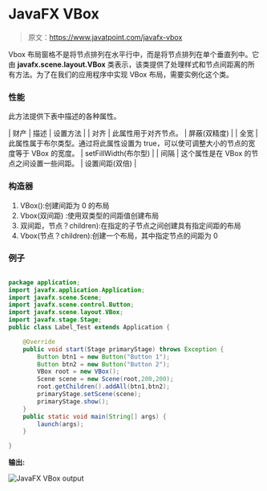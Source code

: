 # JavaFX VBox

> 原文：<https://www.javatpoint.com/javafx-vbox>

Vbox 布局窗格不是将节点排列在水平行中，而是将节点排列在单个垂直列中。它由 **javafx.scene.layout.VBox** 类表示，该类提供了处理样式和节点间距离的所有方法。为了在我们的应用程序中实现 VBox 布局，需要实例化这个类。

### 性能

此方法提供下表中描述的各种属性。

| 财产 | 描述 | 设置方法 |
| 对齐 | 此属性用于对齐节点。 | 屏蔽(双精度) |
| 全宽 | 此属性属于布尔类型。通过将此属性设置为 true，可以使可调整大小的节点的宽度等于 VBox 的宽度。 | setFillWidth(布尔型) |
| 间隔 | 这个属性是在 VBox 的节点之间设置一些间距。 | 设置间距(双倍) |

### 构造器

1.  VBox():创建间距为 0 的布局
2.  Vbox(双间距) :使用双类型的间距值创建布局
3.  双间距，节点？children):在指定的子节点之间创建具有指定间距的布局
4.  Vbox(节点？children):创建一个布局，其中指定节点的间距为 0

### 例子

```java

package application;
import javafx.application.Application;
import javafx.scene.Scene;
import javafx.scene.control.Button;
import javafx.scene.layout.VBox;
import javafx.stage.Stage;
public class Label_Test extends Application {

	@Override
	public void start(Stage primaryStage) throws Exception {
		Button btn1 = new Button("Button 1");
		Button btn2 = new Button("Button 2");
		VBox root = new VBox();
		Scene scene = new Scene(root,200,200);
		root.getChildren().addAll(btn1,btn2);
		primaryStage.setScene(scene);
		primaryStage.show();
	}
	public static void main(String[] args) {
		launch(args);
	}

}

```

**输出:**

![JavaFX VBox output](../img/84ea890107acbe3208e321581e5dcb7b.png)